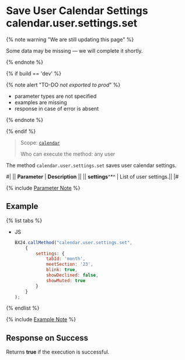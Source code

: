 # Save User Calendar Settings calendar.user.settings.set

{% note warning "We are still updating this page" %}

Some data may be missing — we will complete it shortly.

{% endnote %}

{% if build == 'dev' %}

{% note alert "TO-DO _not exported to prod_" %}

- parameter types are not specified
- examples are missing
- response in case of error is absent

{% endnote %}

{% endif %}

> Scope: [`calendar`](../scopes/permissions.md)
>
> Who can execute the method: any user

The method `calendar.user.settings.set` saves user calendar settings.

#|
|| **Parameter** | **Description** ||
|| **settings**^*^ | List of user settings.||
|#

{% include [Parameter Note](../../_includes/required.md) %}

## Example

{% list tabs %}

- JS

    ```js
    BX24.callMethod("calendar.user.settings.set",
        {
            settings: {
                tabId: 'month',
                meetSection: '23',
                blink: true,
                showDeclined: false,
                showMuted: true
            }
        }
    );
    ```

{% endlist %}

{% include [Example Note](../../_includes/examples.md) %}

## Response on Success

Returns **true** if the execution is successful.